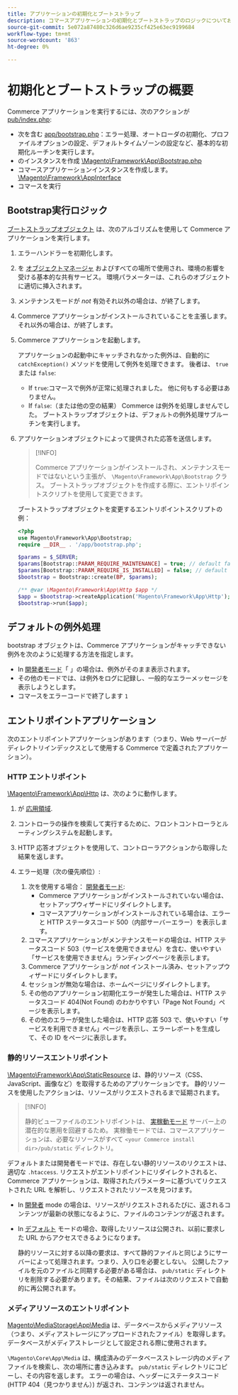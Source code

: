 ```yaml
---
title: アプリケーションの初期化とブートストラップ
description: コマースアプリケーションの初期化とブートストラップのロジックについてお読みください。
source-git-commit: 5e072a87480c326d6ae9235cf425e63ec9199684
workflow-type: tm+mt
source-wordcount: '863'
ht-degree: 0%

---
```



# 初期化とブートストラップの概要

Commerce アプリケーションを実行するには、次のアクションが [pub/index.php][index]:

- 次を含む [app/bootstrap.php][bootinitial]：エラー処理、オートローダの初期化、プロファイルオプションの設定、デフォルトタイムゾーンの設定など、基本的な初期化ルーチンを実行します。
- のインスタンスを作成 [\Magento\Framework\App\Bootstrap.php][bootstrap] <!-- It requires initialization parameters to be specified in constructor. Normally, the $_SERVER super-global variable is supposed to be passed there. -->
- コマースアプリケーションインスタンスを作成します。 [\Magento\Framework\AppInterface][app-face]
- コマースを実行

## Bootstrap実行ロジック

[ブートストラップオブジェクト][bootinitial] は、次のアルゴリズムを使用して Commerce アプリケーションを実行します。

1. エラーハンドラーを初期化します。
1. を [オブジェクトマネージャ][object] およびすべての場所で使用され、環境の影響を受ける基本的な共有サービス。 環境パラメーターは、これらのオブジェクトに適切に挿入されます。
1. メンテナンスモードが _not_ 有効それ以外の場合は、が終了します。
1. Commerce アプリケーションがインストールされていることを主張します。それ以外の場合は、が終了します。
1. Commerce アプリケーションを起動します。

   アプリケーションの起動中にキャッチされなかった例外は、自動的に `catchException()` メソッドを使用して例外を処理できます。 後者は、 `true` または `false`:

   - If `true`:コマースで例外が正常に処理されました。 他に何もする必要はありません。
   - If `false`:（または他の空の結果） Commerce は例外を処理しませんでした。 ブートストラップオブジェクトは、デフォルトの例外処理サブルーチンを実行します。

1. アプリケーションオブジェクトによって提供された応答を送信します。

   >[!INFO]
   >
   >Commerce アプリケーションがインストールされ、メンテナンスモードではないという主張が、 `\Magento\Framework\App\Bootstrap` クラス。 ブートストラップオブジェクトを作成する際に、エントリポイントスクリプトを使用して変更できます。

   ブートストラップオブジェクトを変更するエントリポイントスクリプトの例：

   ```php
   <?php
   use Magento\Framework\App\Bootstrap;
   require __DIR__ . '/app/bootstrap.php';
   
   $params = $_SERVER;
   $params[Bootstrap::PARAM_REQUIRE_MAINTENANCE] = true; // default false
   $params[Bootstrap::PARAM_REQUIRE_IS_INSTALLED] = false; // default true
   $bootstrap = Bootstrap::create(BP, $params);
   
   /** @var \Magento\Framework\App\Http $app */
   $app = $bootstrap->createApplication('Magento\Framework\App\Http');
   $bootstrap->run($app);
   ```

## デフォルトの例外処理

bootstrap オブジェクトは、Commerce アプリケーションがキャッチできない例外を次のように処理する方法を指定します。

- In [開発者モード](../bootstrap/application-modes.md#developer-mode)「 」の場合は、例外がそのまま表示されます。
- その他のモードでは、は例外をログに記録し、一般的なエラーメッセージを表示しようとします。
- コマースをエラーコードで終了します `1`

## エントリポイントアプリケーション

次のエントリポイントアプリケーションがあります（つまり、Web サーバーがディレクトリインデックスとして使用する Commerce で定義されたアプリケーション）。

### HTTP エントリポイント

[\Magento\Framework\App\Http][http] は、次のように動作します。

1. が [応用領域](https://developer.adobe.com/commerce/php/architecture/modules/areas/).
1. コントローラの操作を検索して実行するために、フロントコントローラとルーティングシステムを起動します。
1. HTTP 応答オブジェクトを使用して、コントローラアクションから取得した結果を返します。
1. エラー処理（次の優先順位）:

   1. 次を使用する場合： [開発者モード](../bootstrap/application-modes.md#developer-mode):
      - Commerce アプリケーションがインストールされていない場合は、セットアップウィザードにリダイレクトします。
      - コマースアプリケーションがインストールされている場合は、エラーと HTTP ステータスコード 500（内部サーバーエラー）を表示します。
   1. コマースアプリケーションがメンテナンスモードの場合は、HTTP ステータスコード 503（サービスを使用できません）を含む、使いやすい「サービスを使用できません」ランディングページを表示します。
   1. Commerce アプリケーションが _not_ インストール済み、セットアップウィザードにリダイレクトします。
   1. セッションが無効な場合は、ホームページにリダイレクトします。
   1. その他のアプリケーション初期化エラーが発生した場合は、HTTP ステータスコード 404(Not Found) のわかりやすい「Page Not Found」ページを表示します。
   1. その他のエラーが発生した場合は、HTTP 応答 503 で、使いやすい「サービスを利用できません」ページを表示し、エラーレポートを生成して、その ID をページに表示します。

### 静的リソースエントリポイント

[\Magento\Framework\App\StaticResource][static-resource] は、静的リソース（CSS、JavaScript、画像など）を取得するためのアプリケーションです。 静的リソースを使用したアクションは、リソースがリクエストされるまで延期されます。

>[!INFO]
>
>静的ビューファイルのエントリポイントは、 [実稼動モード](application-modes.md#production-mode) サーバー上の潜在的な悪用を回避するため。 実稼働モードでは、コマースアプリケーションは、必要なリソースがすべて `<your Commerce install dir>/pub/static` ディレクトリ。

デフォルトまたは開発者モードでは、存在しない静的リソースのリクエストは、適切な `.htaccess`.
リクエストがエントリポイントにリダイレクトされると、Commerce アプリケーションは、取得されたパラメーターに基づいてリクエストされた URL を解析し、リクエストされたリソースを見つけます。

- In [開発者](application-modes.md#developer-mode) mode の場合は、リソースがリクエストされるたびに、返されるコンテンツが最新の状態になるように、ファイルのコンテンツが返されます。
- In [デフォルト](application-modes.md#default-mode) モードの場合、取得したリソースは公開され、以前に要求した URL からアクセスできるようになります。

   静的リソースに対する以降の要求は、すべて静的ファイルと同じようにサーバーによって処理されます。つまり、入り口を必要としない。 公開したファイルを元のファイルと同期する必要がある場合は、 `pub/static` ディレクトリを削除する必要があります。その結果、ファイルは次のリクエストで自動的に再公開されます。

### メディアリソースのエントリポイント

[Magento\MediaStorage\App\Media][media] は、データベースからメディアリソース（つまり、メディアストレージにアップロードされたファイル）を取得します。 データベースがメディアストレージとして設定される際に使用されます。

`\Magento\Core\App\Media` は、構成済みのデータベースストレージ内のメディアファイルを検索し、次の場所に書き込みます。 `pub/static` ディレクトリにコピーし、その内容を返します。 エラーの場合は、ヘッダーにステータスコード (HTTP 404（見つかりません）) が返され、コンテンツは返されません。

<!-- Link Definitions -->

[app-face]: https://github.com/magento/magento2/tree/2.4/lib/internal/Magento/Framework/AppInterface.php
[bootinitial]: https://github.com/magento/magento2/tree/2.4/app/bootstrap.php
[bootstrap]: https://github.com/magento/magento2/tree/2.4/lib/internal/Magento/Framework/App/Bootstrap.php
[http]: https://github.com/magento/magento2/tree/2.4/lib/internal/Magento/Framework/App/Http
[index]: https://github.com/magento/magento2/tree/2.4/pub/index.php
[media]: https://github.com/magento/magento2/tree/2.4/app/code/Magento/MediaStorage/App/Media.php
[object]: https://github.com/magento/magento2/tree/2.4/lib/internal/Magento/Framework/ObjectManager
[static-resource]: https://github.com/magento/magento2/tree/2.4/lib/internal/Magento/Framework/App/StaticResource.php
